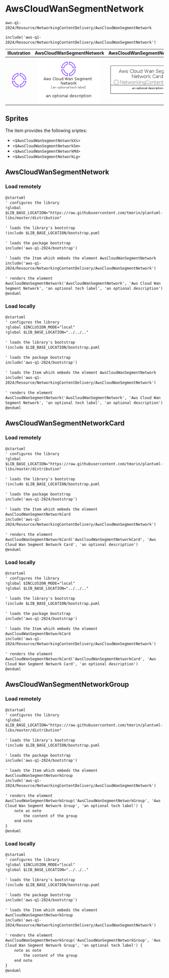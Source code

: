 # AwsCloudWanSegmentNetwork


```text
aws-q1-2024/Resource/NetworkingContentDelivery/AwsCloudWanSegmentNetwork
```

```text
include('aws-q1-2024/Resource/NetworkingContentDelivery/AwsCloudWanSegmentNetwork')
```



| Illustration | AwsCloudWanSegmentNetwork | AwsCloudWanSegmentNetworkCard | AwsCloudWanSegmentNetworkGroup |
| :---: | :---: | :---: | :---: |
| ![illustration for Illustration](../../../aws-q1-2024/Resource/NetworkingContentDelivery/AwsCloudWanSegmentNetwork.png) | ![illustration for AwsCloudWanSegmentNetwork](../../../aws-q1-2024/Resource/NetworkingContentDelivery/AwsCloudWanSegmentNetwork.Local.png) | ![illustration for AwsCloudWanSegmentNetworkCard](../../../aws-q1-2024/Resource/NetworkingContentDelivery/AwsCloudWanSegmentNetworkCard.Local.png) | ![illustration for AwsCloudWanSegmentNetworkGroup](../../../aws-q1-2024/Resource/NetworkingContentDelivery/AwsCloudWanSegmentNetworkGroup.Local.png) |



## Sprites
The item provides the following sriptes:

- `<$AwsCloudWanSegmentNetworkXs>`
- `<$AwsCloudWanSegmentNetworkSm>`
- `<$AwsCloudWanSegmentNetworkMd>`
- `<$AwsCloudWanSegmentNetworkLg>`





## AwsCloudWanSegmentNetwork

### Load remotely
```plantuml
@startuml
' configures the library
!global $LIB_BASE_LOCATION="https://raw.githubusercontent.com/tmorin/plantuml-libs/master/distribution"

' loads the library's bootstrap
!include $LIB_BASE_LOCATION/bootstrap.puml

' loads the package bootstrap
include('aws-q1-2024/bootstrap')

' loads the Item which embeds the element AwsCloudWanSegmentNetwork
include('aws-q1-2024/Resource/NetworkingContentDelivery/AwsCloudWanSegmentNetwork')

' renders the element
AwsCloudWanSegmentNetwork('AwsCloudWanSegmentNetwork', 'Aws Cloud Wan Segment Network', 'an optional tech label', 'an optional description')
@enduml
```

### Load locally
```plantuml
@startuml
' configures the library
!global $INCLUSION_MODE="local"
!global $LIB_BASE_LOCATION="../../.."

' loads the library's bootstrap
!include $LIB_BASE_LOCATION/bootstrap.puml

' loads the package bootstrap
include('aws-q1-2024/bootstrap')

' loads the Item which embeds the element AwsCloudWanSegmentNetwork
include('aws-q1-2024/Resource/NetworkingContentDelivery/AwsCloudWanSegmentNetwork')

' renders the element
AwsCloudWanSegmentNetwork('AwsCloudWanSegmentNetwork', 'Aws Cloud Wan Segment Network', 'an optional tech label', 'an optional description')
@enduml
```

## AwsCloudWanSegmentNetworkCard

### Load remotely
```plantuml
@startuml
' configures the library
!global $LIB_BASE_LOCATION="https://raw.githubusercontent.com/tmorin/plantuml-libs/master/distribution"

' loads the library's bootstrap
!include $LIB_BASE_LOCATION/bootstrap.puml

' loads the package bootstrap
include('aws-q1-2024/bootstrap')

' loads the Item which embeds the element AwsCloudWanSegmentNetworkCard
include('aws-q1-2024/Resource/NetworkingContentDelivery/AwsCloudWanSegmentNetwork')

' renders the element
AwsCloudWanSegmentNetworkCard('AwsCloudWanSegmentNetworkCard', 'Aws Cloud Wan Segment Network Card', 'an optional description')
@enduml
```

### Load locally
```plantuml
@startuml
' configures the library
!global $INCLUSION_MODE="local"
!global $LIB_BASE_LOCATION="../../.."

' loads the library's bootstrap
!include $LIB_BASE_LOCATION/bootstrap.puml

' loads the package bootstrap
include('aws-q1-2024/bootstrap')

' loads the Item which embeds the element AwsCloudWanSegmentNetworkCard
include('aws-q1-2024/Resource/NetworkingContentDelivery/AwsCloudWanSegmentNetwork')

' renders the element
AwsCloudWanSegmentNetworkCard('AwsCloudWanSegmentNetworkCard', 'Aws Cloud Wan Segment Network Card', 'an optional description')
@enduml
```

## AwsCloudWanSegmentNetworkGroup

### Load remotely
```plantuml
@startuml
' configures the library
!global $LIB_BASE_LOCATION="https://raw.githubusercontent.com/tmorin/plantuml-libs/master/distribution"

' loads the library's bootstrap
!include $LIB_BASE_LOCATION/bootstrap.puml

' loads the package bootstrap
include('aws-q1-2024/bootstrap')

' loads the Item which embeds the element AwsCloudWanSegmentNetworkGroup
include('aws-q1-2024/Resource/NetworkingContentDelivery/AwsCloudWanSegmentNetwork')

' renders the element
AwsCloudWanSegmentNetworkGroup('AwsCloudWanSegmentNetworkGroup', 'Aws Cloud Wan Segment Network Group', 'an optional tech label') {
    note as note
        the content of the group
    end note
}
@enduml
```

### Load locally
```plantuml
@startuml
' configures the library
!global $INCLUSION_MODE="local"
!global $LIB_BASE_LOCATION="../../.."

' loads the library's bootstrap
!include $LIB_BASE_LOCATION/bootstrap.puml

' loads the package bootstrap
include('aws-q1-2024/bootstrap')

' loads the Item which embeds the element AwsCloudWanSegmentNetworkGroup
include('aws-q1-2024/Resource/NetworkingContentDelivery/AwsCloudWanSegmentNetwork')

' renders the element
AwsCloudWanSegmentNetworkGroup('AwsCloudWanSegmentNetworkGroup', 'Aws Cloud Wan Segment Network Group', 'an optional tech label') {
    note as note
        the content of the group
    end note
}
@enduml
```

